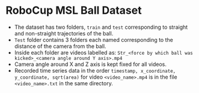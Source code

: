 # RoboCup MSL Ball Dataset

- The dataset has two folders, `train` and `test` corresponding to straight and non-straight trajectories of the ball.
- `Test` folder contains 3 folders each named corresponding to the distance of the camera from the ball.
- Inside each folder are videos labelled as: `Str_<force by which ball was kicked>_<camera angle around Y axis>.mp4`
- Camera angle around X and Z axis is kept fixed for all videos.
- Recorded time series data in the order `timestamp, x_coordinate, y_coordinate, sqrt(area)` for video `<video_name>.mp4` is in the file `<video_name>.txt` in the same directory.
